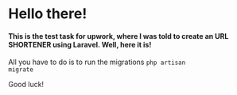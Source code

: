 <h1>Hello there!</h1>

<h4> This is the test task for upwork, where I was told to create an URL SHORTENER using Laravel. Well, here it is!</h4>


All you have to do is to run the migrations
<code>php artisan migrate</code>

Good luck!

